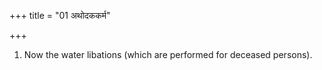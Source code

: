 +++
title = "01 अथोदककर्म"

+++
1. Now the water libations (which are performed for deceased persons).
